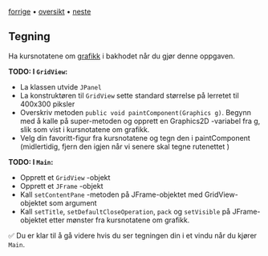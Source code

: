 [forrige](03-create_color_grid.md) &bullet; [oversikt](../README.md) &bullet; [neste](05-create_drawable_grid.md)

## Tegning

Ha kursnotatene om [grafikk](https://inf101v23.stromme.me/notat/grafikk/) i bakhodet når du gjør denne oppgaven.

**TODO: I `GridView`:**
* La klassen utvide `JPanel`
* La konstruktøren til `GridView` sette standard størrelse på lerretet til 400x300 piksler
* Overskriv metoden `public void paintComponent(Graphics g)`. Begynn med å kalle på super-metoden og opprett en Graphics2D -variabel fra g, slik som vist i kursnotatene om grafikk.
* Velg din favoritt-figur fra kursnotatene og tegn den i paintComponent (midlertidig, fjern den igjen når vi senere skal tegne rutenettet )

**TODO: I `Main`:**
* Opprett et `GridView` -objekt
* Opprett et `JFrame` -objekt
* Kall `setContentPane` -metoden på JFrame-objektet med GridView-objektet som argument
* Kall `setTitle`, `setDefaultCloseOperation`, `pack` og `setVisible` på JFrame-objektet etter mønster fra kursnotatene om grafikk.

✅ Du er klar til å gå videre hvis du ser tegningen din i et vindu når du kjører `Main`.
